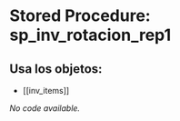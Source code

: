 # Stored Procedure: sp_inv_rotacion_rep1

## Usa los objetos:
- [[inv_items]]

*No code available.*
